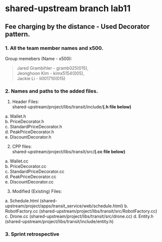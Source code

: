 # shared-upstream branch lab11
## Fee charging by the distance - Used Decorator pattern.

### 1. All the team member names and x500.
Group memebers (Name - x500): 
> Jared Grambihler - gramb025(015),  
> Jeonghoon Kim - kimx5154(005),  
> Jackie Li - li001710(015)  

### 2. Names and paths to the added files.
1. Header Files:  
shared-upstream/project/libs/transit/include/**(.h file below)**
  
a. Wallet.h  
b. PriceDecorator.h  
c. StandardPriceDecorator.h  
d. PeakPriceDecorator.h  
e. DiscountDecorator.h  

2. CPP files:  
shared-upstream/project/libs/transit/src/**(.cc file below)**
  
a. Wallet.cc  
b. PriceDecorator.cc  
c. StandardPriceDecorator.cc  
d. PeakPriceDecorator.cc  
e. DiscountDecorator.cc  

3. Modified (Existing) Files:
  
a. Schedule.html (shared-upstream/project/apps/transit_service/web/schedule.html)
b. RobotFactory.cc (shared-upstream/project/libs/transit/src/RobotFactory.cc)
c. Drone.cc (shared-upstream/project/libs/transit/src/drone.cc)
d. Entity.h (shared-upstream/project/libs/transit/include/entity.h)


### 3. Sprint retrospective  


